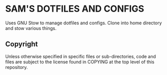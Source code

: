 SAM'S DOTFILES AND CONFIGS
==========================

Uses GNU Stow to manage dotfiles and configs. Clone into home directory
and stow various things.

Copyright
---------
Unless otherwise specified in specific files or sub-directories, code and
files are subject to the license found in COPYING at the top level of this
repository.

